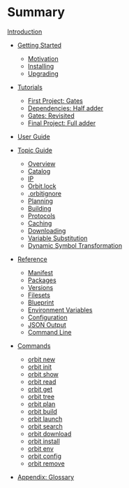 # Summary

[Introduction](./index.md)

- [Getting Started](./starting/starting.md)
    - [Motivation](./starting/motivation.md)
    - [Installing](./starting/installing.md)
    - [Upgrading](./starting/upgrading.md)

- [Tutorials](./tutorials/tutorials.md)
    - [First Project: Gates](./tutorials/first_project.md)
    - [Dependencies: Half adder](./tutorials/dependencies.md)
    - [Gates: Revisited](./tutorials/gates_revisited.md)
    - [Final Project: Full adder](./tutorials/final_project.md)

- [User Guide](./user/user.md)
    <!-- - [Develop IP](./user/develop_ip.md) -->
    <!-- - [Use IP](./user/use_ip.md) -->
    <!-- - [Share IP](./user/share_ip.md) -->
    <!-- - [Make Channels](./user/make_channels.md) -->
    <!-- - [Create Plugins](./user/creating_plugins.md) -->

- [Topic Guide](./topic/topic.md)
    - [Overview](./topic/overview.md)
    - [Catalog](./topic/catalog.md)
    - [IP](./topic/1_ip.md)
    - [Orbit.lock](./topic/5_orbitlock.md)
    - [.orbitignore](./topic/orbitignore.md)
    - [Planning](./topic/planning.md)
    - [Building](./topic/building.md)
    - [Protocols](./topic/protocols.md)
    - [Caching](./topic/caching.md)
    - [Downloading](./topic/downloading.md)
    - [Variable Substitution](./topic/var_sub.md)
    - [Dynamic Symbol Transformation](./topic/dst.md)

- [Reference](./reference/reference.md)
    - [Manifest](./reference/manifest.md)
    - [Packages](./reference/packages.md)
    - [Versions](./reference/versions.md)
    - [Filesets](./reference/filesets.md)
    - [Blueprint](./reference/blueprint.md)
    - [Environment Variables](./reference/environment_variables.md)
    - [Configuration](./reference/configuration.md)
    - [JSON Output](./reference/json.md)
    - [Command Line](./reference/command_line.md)

- [Commands](./commands/commands.md)
    - [orbit new](./commands/new.md) <!-- DONE -->
    - [orbit init](./commands/init.md) 
    - [orbit show](./commands/show.md)
    - [orbit read](./commands/read.md)
    - [orbit get](./commands/get.md)
    - [orbit tree](./commands/tree.md)
    - [orbit plan](./commands/plan.md) <!-- DONE -->
    - [orbit build](./commands/build.md) <!-- DONE -->
    - [orbit launch](./commands/launch.md)
    - [orbit search](./commands/search.md)
    - [orbit download](./commands/download.md) <!-- DONE -->
    - [orbit install](./commands/install.md) <!-- DONE -->
    - [orbit env](./commands/env.md)
    - [orbit config](./commands/config.md) <!-- DONE -->
    - [orbit remove](./commands/remove.md)
    
- [Appendix: Glossary](./glossary.md)
